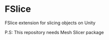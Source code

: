 # FSlice
FSlice extension for slicing objects on Unity


P.S: This repository needs Mesh Slicer package
